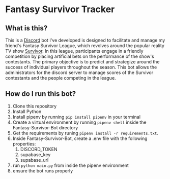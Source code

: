 # Fantasy Survivor Tracker

## What is this?

This is a [Discord](https://en.wikipedia.org/wiki/Discord) bot I've developed is designed to facilitate and manage my friend's Fantasy Survivor League, which revolves around the popular reality TV show [Survivor](https://en.wikipedia.org/wiki/Survivor_(American_TV_series)). In this league, participants engage in a friendly competition by placing artificial bets on the performance of the show's contestants. The primary objective is to predict and strategize around the success of individual players throughout the season. This bot allows the administrators for the discord server to manage scores of the Survivor contestants and the people competing in the league.

## How do I run this bot?
1. Clone this repository
2. Install Python
3. Install pipenv by running `pip install pipenv` in your terminal
4. Create a virtual environment by running `pipenv shell` inside the Fantasy-Survivor-Bot directory
5. Get the requirements by runing `pipenv install -r requirements.txt`.
6. Inside Fantasy-Survivor-Bot, create a .env file with the following properties:
   1. DISCORD_TOKEN
   2. supabase_key
   3. supabase_url
7. run `python main.py` from inside the pipenv environment
8. ensure the bot runs properly